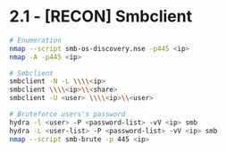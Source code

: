 # 2.1 - [RECON] Smbclient

```bash
# Enumeration
nmap --script smb-os-discovery.nse -p445 <ip>
nmap -A -p445 <ip>
```

```bash
# Smbclient
smbclient -N -L \\\\<ip>
smbclient \\\\<ip>\\<share>
smbclient -U <user> \\\\<ip>\\<user>
```

```bash
# Bruteforce users's password
hydra -l <user> -P <password-list> -vV <ip> smb
hydra -L <user-list> -P <password-list> -vV <ip> smb
nmap --script smb-brute -p 445 <ip>
```

